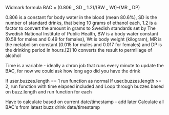 Widmark formula
BAC = (0.806 _ SD _ 1.2)/(BW _ Wt)-(MR _ DP)

0.806 is a constant for body water in the blood (mean 80.6%),
SD is the number of standard drinks, that being 10 grams of ethanol each,
1.2 is a factor to convert the amount in grams to Swedish standards set by
The Swedish National Institute of Public Health,
BW is a body water constant (0.58 for males and 0.49 for females),
Wt is body weight (kilogram),
MR is the metabolism constant (0.015 for males and 0.017 for females) and
DP is the drinking period in hours.[2]
10 converts the result to permillage of alcohol

Time is a variable - ideally a chron job that runs every minute to
update the BAC, for now we could ask how long ago did you have the drink

If user.buzzes.length == 1 run function as normal
If user.buzzes.length >= 2, run function with time elapsed included and
Loop through buzzes based on buzz.length and run function for each

Have to calculate based on current date/timestamp - add later
Calculate all BAC's from latest buzz drink date/timestamp
